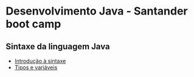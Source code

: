 # Desenvolvimento Java - Santander boot camp

## Sintaxe da linguagem Java
- [Introdução à sintaxe](./Sintaxe-Java/Introdução-à-sintaxe.md)
- [Tipos e variáveis](./Sintaxe-Java/Tipos-e-variáveis.md)